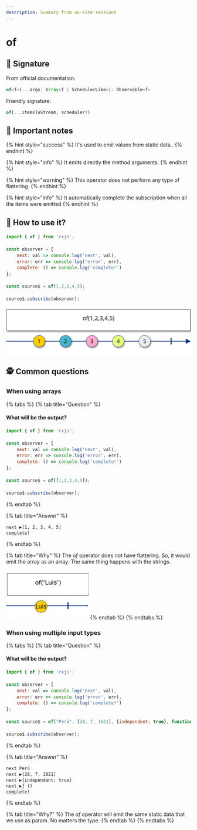 ```yaml
---
description: Summary from on-site sessions
---
```


# of

## 🔑 Signature

From official documentation:

```javascript
of<T>(...args: Array<T | SchedulerLike>): Observable<T>
```

Friendly signature:

```javascript
of(...itemsToStream, scheduler?)
```

## 📖 Important notes

{% hint style="success" %}
It's used to emit values from static data..
{% endhint %}

{% hint style="info" %}
It emits directly the method arguments.
{% endhint %}

{% hint style="warning" %}
This operator does not perform any type of flattering.
{% endhint %}

{% hint style="info" %}
It automatically complete the subscription when all the items were emitted 
{% endhint %}

## 🤔 How to use it?

```javascript
import { of } from 'rxjs';

const observer = {
    next: val => console.log('next', val),
    error: err => console.log('error', err),
    complete: () => console.log('complete!')
};

const source$ = of(1,2,3,4,5);

source$.subscribe(observer);
```

![](../../.gitbook/assets/foo_example.svg)

## 🕵 Common questions

### When using arrays

{% tabs %}
{% tab title="Question" %}
#### What will be the output?

```javascript
import { of } from 'rxjs';

const observer = {
    next: val => console.log('next', val),
    error: err => console.log('error', err),
    complete: () => console.log('complete!')
};

const source$ = of([1,2,3,4,5]);

source$.subscribe(observer);
```
{% endtab %}

{% tab title="Answer" %}
```text
next ▶[1, 2, 3, 4, 5]
complete!
```
{% endtab %}

{% tab title="Why" %}
The _of_ operator does not have flattering. So, it would emit the array as an array. The same thing happens with the strings.

![](../../.gitbook/assets/foo_example.png)
{% endtab %}
{% endtabs %}

### When using multiple input types

{% tabs %}
{% tab title="Question" %}
#### What will be the output?

```javascript
import { of } from 'rxjs';

const observer = {
    next: val => console.log('next', val),
    error: err => console.log('error', err),
    complete: () => console.log('complete!')
};

const source$ = of("Perú", [28, 7, 1821], {independent: true}, function(){return "In Lima"});

source$.subscribe(observer);
```
{% endtab %}

{% tab title="Answer" %}
```text
next Perú
next ▶[28, 7, 1821]
next ▶{independent: true}
next ▶ƒ ()
complete!
```
{% endtab %}

{% tab title="Why?" %}
The _of_ operator will emit the same static data that we use as param. No matters the type.
{% endtab %}
{% endtabs %}



